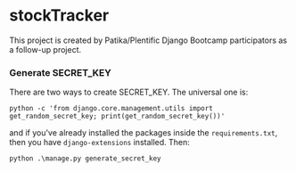 # stockTracker

This project is created by Patika/Plentific Django Bootcamp participators as a follow-up project.

### Generate SECRET_KEY
There are two ways to create SECRET_KEY. The universal one is:
````shell
python -c 'from django.core.management.utils import get_random_secret_key; print(get_random_secret_key())'
````

and if you've already installed the packages inside the ``requirements.txt``, then you have ``django-extensions`` installed. Then:

````shell
python .\manage.py generate_secret_key
````